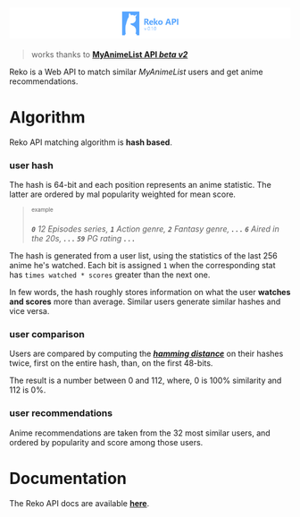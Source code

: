 ### [![Reko API](./media/logo.png)](https://reko.moe/)

> works thanks to [**MyAnimeList API *beta v2***](https://myanimelist.net/apiconfig/references/api/v2)

Reko is a Web API to match similar *MyAnimeList* users and get anime recommendations.

# Algorithm

Reko API matching algorithm is **hash based**.

### user hash

The hash is 64-bit and each position represents an anime statistic. The latter are ordered by mal popularity weighted for mean score.

<blockquote><small><sup>example</sup></small>

***`0`** 12 Episodes series, **`1`** Action genre, **`2`** Fantasy genre,  **. . .** **`6`** Aired in the 20s, **. . .** **`59`** PG rating **. . .***
</blockquote>

The hash is generated from a user list, using the statistics of the last 256 anime he's watched. Each bit is assigned `1` when the corresponding stat has `times watched * scores` greater than the next one.

In few words, the hash roughly stores information on what the user **watches and scores** more than average. Similar users generate similar hashes and vice versa.

### user comparison

Users are compared by computing the [***hamming distance***](https://en.wikipedia.org/wiki/Hamming_distance) on their hashes twice, first on the entire hash, than, on the first 48-bits.

The result is a number between 0 and 112, where, 0 is 100% similarity and 112 is 0%.

### user recommendations

Anime recommendations are taken from the 32 most similar users, and ordered by popularity and score among those users.

# Documentation

The Reko API docs are available [**here**](https://reko.moe/docs).

